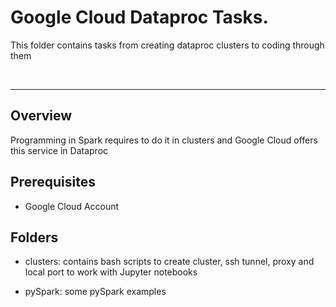 # Google Cloud Dataproc Tasks. 

This folder contains tasks from creating dataproc clusters to coding through them

<br>
<hr>


## Overview
Programming in Spark requires to do it in clusters and Google Cloud offers this service in Dataproc

## Prerequisites

- Google Cloud Account

## Folders

- clusters: contains bash scripts to create cluster, ssh tunnel, proxy and local port to work with Jupyter notebooks

- pySpark: some pySpark examples



